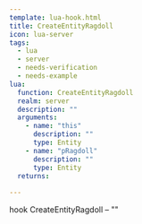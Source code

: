 ```yaml
---
template: lua-hook.html
title: CreateEntityRagdoll
icon: lua-server
tags:
  - lua
  - server
  - needs-verification
  - needs-example
lua:
  function: CreateEntityRagdoll
  realm: server
  description: ""
  arguments:
    - name: "this"
      description: ""
      type: Entity
    - name: "pRagdoll"
      description: ""
      type: Entity
  returns:
    
---
```


<div class="lua__search__keywords">
hook CreateEntityRagdoll &#x2013; ""
</div>
